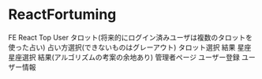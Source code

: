# ReactFortuming
FE
	React
		Top
		User
		タロット(将来的にログイン済みユーザは複数のタロットを使った占い)
			占い方選択(できないものはグレーアウト)
			タロット選択
			結果
		星座
			星座選択
			結果(アルゴリズムの考案の余地あり)
		管理者ページ
		ユーザー登録
		ユーザー情報
